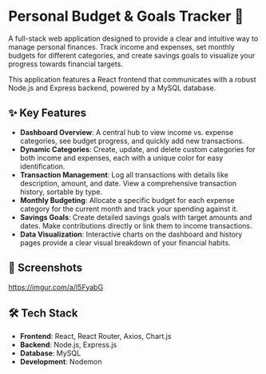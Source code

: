# Personal Budget & Goals Tracker 🎯

A full-stack web application designed to provide a clear and intuitive way to manage personal finances. Track income and expenses, set monthly budgets for different categories, and create savings goals to visualize your progress towards financial targets.

This application features a React frontend that communicates with a robust Node.js and Express backend, powered by a MySQL database.

## ✨ Key Features

* **Dashboard Overview**: A central hub to view income vs. expense categories, see budget progress, and quickly add new transactions.
* **Dynamic Categories**: Create, update, and delete custom categories for both income and expenses, each with a unique color for easy identification.
* **Transaction Management**: Log all transactions with details like description, amount, and date. View a comprehensive transaction history, sortable by type.
* **Monthly Budgeting**: Allocate a specific budget for each expense category for the current month and track your spending against it.
* **Savings Goals**: Create detailed savings goals with target amounts and dates. Make contributions directly or link them to income transactions.
* **Data Visualization**: Interactive charts on the dashboard and history pages provide a clear visual breakdown of your financial habits.

## 📸 Screenshots
https://imgur.com/a/I5FyabG

## 🛠️ Tech Stack

* **Frontend**: React, React Router, Axios, Chart.js
* **Backend**: Node.js, Express.js
* **Database**: MySQL
* **Development**: Nodemon

